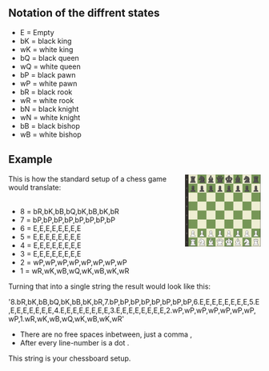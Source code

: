 ## Notation of the diffrent states
- E = Empty
- bK = black king
- wK = white king
- bQ = black queen
- wQ = white queen
- bP = black pawn
- wP = white pawn
- bR = black rook
- wR = white rook
- bN = black knight
- wN = white knight
- bB = black bishop
- wB = white bishop

## Example

<img src="pictures/Chessboard.PNG" width="30%" align="right">
This is how the standard setup of a chess game would translate:<br><br>

- 8 = bR,bK,bB,bQ,bK,bB,bK,bR
- 7 = bP,bP,bP,bP,bP,bP,bP,bP
- 6 = E,E,E,E,E,E,E,E
- 5 = E,E,E,E,E,E,E,E
- 4 = E,E,E,E,E,E,E,E
- 3 = E,E,E,E,E,E,E,E
- 2 = wP,wP,wP,wP,wP,wP,wP,wP
- 1 = wR,wK,wB,wQ,wK,wB,wK,wR

Turning that into a single string the result would look like this:

'8.bR,bK,bB,bQ,bK,bB,bK,bR,7.bP,bP,bP,bP,bP,bP,bP,bP,6.E,E,E,E,E,E,E,E,5.E,E,E,E,E,E,E,E,4.E,E,E,E,E,E,E,E,3.E,E,E,E,E,E,E,E,2.wP,wP,wP,wP,wP,wP,wP,wP,1.wR,wK,wB,wQ,wK,wB,wK,wR'
<br>

- There are no free spaces inbetween, just a comma ,
- After every line-number is a dot .

This string is your chessboard setup.

